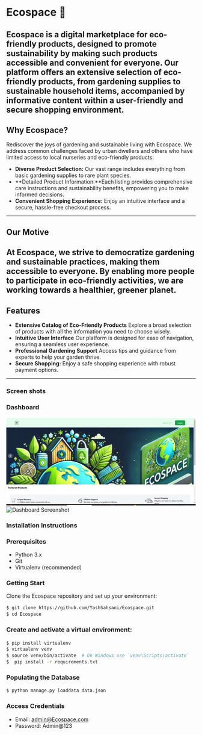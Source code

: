 # Ecospace 🌷

Ecospace is a digital marketplace for eco-friendly products, designed to promote sustainability by making such products accessible and convenient for everyone. Our platform offers an extensive selection of eco-friendly products, from gardening supplies to sustainable household items, accompanied by informative content within a user-friendly and secure shopping environment.
---


## Why Ecospace?

Rediscover the joys of gardening and sustainable living with Ecospace. We address common challenges faced by urban dwellers and others who have limited access to local nurseries and eco-friendly products:

- **Diverse Product Selection:** Our vast range includes everything from basic gardening supplies to rare plant species.
- **Detailed Product Information:**Each listing provides comprehensive care instructions and sustainability benefits, empowering you to make informed decisions.
- **Convenient Shopping Experience:** Enjoy an intuitive interface and a secure, hassle-free checkout process.

---


## Our Motive

At Ecospace, we strive to democratize gardening and sustainable practices, making them accessible to everyone. By enabling more people to participate in eco-friendly activities, we are working towards a healthier, greener planet.
---

## Features

- **Extensive Catalog of Eco-Friendly Products** Explore a broad selection of products with all the information you need to choose wisely.
- **Intuitive User Interface** Our platform is designed for ease of navigation, ensuring a seamless user experience.
- **Professional Gardening Support**  Access tips and guidance from experts to help your garden thrive.
- **Secure Shopping:** Enjoy a safe shopping experience with robust payment options.

---

### Screen shots

### Dashboard 
![Dashboard Screenshot](.\media\I1.png)
![Dashboard Screenshot](.\media\I2.png)
### 

### Installation Instructions

### Prerequisites

- Python 3.x
- Git
- Virtualenv (recommended)

### Getting Start

Clone the Ecospace repository and set up your environment:

```bash
$ git clone https://github.com/YashSahsani/Ecospace.git
$ cd Ecospace
```

### Create and activate a virtual environment:

```bash
$ pip install virtualenv
$ virtualenv venv
$ source venv/bin/activate  # On Windows use `venv\Scripts\activate`
$  pip install -r requirements.txt
```

### Populating the Database
```bash
$ python manage.py loaddata data.json
```

### Access Credentials

- Email: admin@Ecospace.com
- Password: Admin@123
